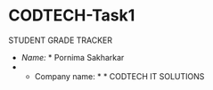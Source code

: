 # CODTECH-Task1
STUDENT GRADE TRACKER
* *Name:* * Pornima Sakharkar
* * Company name: * * CODTECH IT SOLUTIONS
